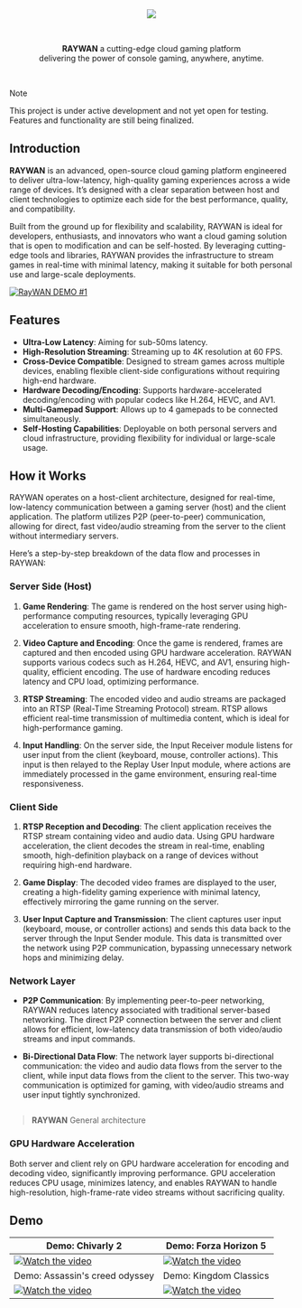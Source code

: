 
<div align="center">
  <img src="https://github.com/user-attachments/assets/b37530fe-5411-4956-9430-be9fa88cc143"/>
</div>

&nbsp;

<div align="center">
    <b>RAYWAN</b> a cutting-edge cloud gaming platform <br>delivering the power of console gaming, anywhere, anytime.
</div>

&nbsp;

> [!NOTE]
>
> This project is under active development and not yet open for testing. Features and functionality are still being finalized.

## Introduction


__RAYWAN__ is an advanced, open-source cloud gaming platform engineered to deliver ultra-low-latency, high-quality gaming experiences across a wide range of devices. It’s designed with a clear separation between host and client technologies to optimize each side for the best performance, quality, and compatibility.

Built from the ground up for flexibility and scalability, RAYWAN is ideal for developers, enthusiasts, and innovators who want a cloud gaming solution that is open to modification and can be self-hosted. By leveraging cutting-edge tools and libraries, RAYWAN provides the infrastructure to stream games in real-time with minimal latency, making it suitable for both personal use and large-scale deployments.

[![RayWAN DEMO #1](https://github.com/user-attachments/assets/21e15572-61d2-4d75-bca8-fb0eb44211d0)](https://www.youtube.com/watch?v=pxAh58DCgoU)

## Features

- __Ultra-Low Latency__: Aiming for sub-50ms latency.
- __High-Resolution Streaming__: Streaming up to 4K resolution at 60 FPS.
- __Cross-Device Compatible__: Designed to stream games across multiple devices, enabling flexible client-side configurations without requiring high-end hardware.
- __Hardware Decoding/Encoding__: Supports hardware-accelerated decoding/encoding with popular codecs like H.264, HEVC, and AV1.
- __Multi-Gamepad Support__: Allows up to 4 gamepads to be connected simultaneously.
- __Self-Hosting Capabilities__: Deployable on both personal servers and cloud infrastructure, providing flexibility for individual or large-scale usage.

## How it Works

RAYWAN operates on a host-client architecture, designed for real-time, low-latency communication between a gaming server (host) and the client application. The platform utilizes P2P (peer-to-peer) communication, allowing for direct, fast video/audio streaming from the server to the client without intermediary servers.

Here’s a step-by-step breakdown of the data flow and processes in RAYWAN:

### Server Side (Host)

1. __Game Rendering__: The game is rendered on the host server using high-performance computing resources, typically leveraging GPU acceleration to ensure smooth, high-frame-rate rendering.

2. __Video Capture and Encoding__: Once the game is rendered, frames are captured and then encoded using GPU hardware acceleration. RAYWAN supports various codecs such as H.264, HEVC, and AV1, ensuring high-quality, efficient encoding. The use of hardware encoding reduces latency and CPU load, optimizing performance.

3. __RTSP Streaming__: The encoded video and audio streams are packaged into an RTSP (Real-Time Streaming Protocol) stream. RTSP allows efficient real-time transmission of multimedia content, which is ideal for high-performance gaming.

4. __Input Handling__: On the server side, the Input Receiver module listens for user input from the client (keyboard, mouse, controller actions). This input is then relayed to the Replay User Input module, where actions are immediately processed in the game environment, ensuring real-time responsiveness.

### Client Side
1. __RTSP Reception and Decoding__: The client application receives the RTSP stream containing video and audio data. Using GPU hardware acceleration, the client decodes the stream in real-time, enabling smooth, high-definition playback on a range of devices without requiring high-end hardware.

2. __Game Display__: The decoded video frames are displayed to the user, creating a high-fidelity gaming experience with minimal latency, effectively mirroring the game running on the server.

3. __User Input Capture and Transmission__: The client captures user input (keyboard, mouse, or controller actions) and sends this data back to the server through the Input Sender module. This data is transmitted over the network using P2P communication, bypassing unnecessary network hops and minimizing delay.

### Network Layer

- __P2P Communication__: By implementing peer-to-peer networking, RAYWAN reduces latency associated with traditional server-based networking. The direct P2P connection between the server and client allows for efficient, low-latency data transmission of both video/audio streams and input commands.

- __Bi-Directional Data Flow__: The network layer supports bi-directional communication: the video and audio data flows from the server to the client, while input data flows from the client to the server. This two-way communication is optimized for gaming, with video/audio streams and user input tightly synchronized.

<picture>
  <source media="(prefers-color-scheme: dark)" srcset="https://github.com/user-attachments/assets/3cdfa734-06f9-4f2a-b619-8c1424c6c83e">
  <img alt="" src="https://github.com/user-attachments/assets/06649675-c6c8-4c88-b6c7-de46f789411d">
</picture>

> __RAYWAN__ General architecture

### GPU Hardware Acceleration

Both server and client rely on GPU hardware acceleration for encoding and decoding video, significantly improving performance. GPU acceleration reduces CPU usage, minimizes latency, and enables RAYWAN to handle high-resolution, high-frame-rate video streams without sacrificing quality.

## Demo

| Demo: Chivarly 2                                                                                         | Demo: Forza Horizon 5                                                                                    |
|----------------------------------------------------------------------------------------------------------|----------------------------------------------------------------------------------------------------------|
| [![Watch the video](https://img.youtube.com/vi/2bpMF2vbXdE/hqdefault.jpg)](https://youtu.be/2bpMF2vbXdE) | [![Watch the video](https://img.youtube.com/vi/AUp_3Uy_yRs/hqdefault.jpg)](https://youtu.be/AUp_3Uy_yRs) |
| Demo: Assassin's creed odyssey                                                                           | Demo: Kingdom Classics                                                                                   |
| [![Watch the video](https://img.youtube.com/vi/OhnVRVknez8/hqdefault.jpg)](https://youtu.be/OhnVRVknez8) | [![Watch the video](https://img.youtube.com/vi/_SBtkIAtcIg/hqdefault.jpg)](https://youtu.be/_SBtkIAtcIg) |
